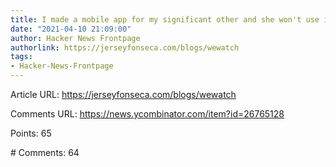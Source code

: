 ```yaml
---
title: I made a mobile app for my significant other and she won't use it
date: "2021-04-10 21:09:00"
author: Hacker News Frontpage
authorlink: https://jerseyfonseca.com/blogs/wewatch
tags:
- Hacker-News-Frontpage
---
```


<p>Article URL: <a href="https://jerseyfonseca.com/blogs/wewatch">https://jerseyfonseca.com/blogs/wewatch</a></p>
<p>Comments URL: <a href="https://news.ycombinator.com/item?id=26765128">https://news.ycombinator.com/item?id=26765128</a></p>
<p>Points: 65</p>
<p># Comments: 64</p>
